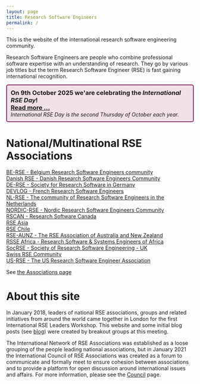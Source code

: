 ```yaml
---
layout: page
title: Research Software Engineers
permalink: /
---
```


This is the website of the international research software engineering community.  

Research Software Engineers are people who combine professional software expertise with an understanding of research. They go by various job titles but the term Research Software Engineer (RSE) is fast gaining international recognition.

<div style="position: relative; height: auto; border: 2px solid #841b5f; margin: 10px auto; padding: 10px; box-sizing: border-box; background-color: #f0e1e8; border-radius: 5px;">
<h3 style="padding: 0; margin: 0;">On 9th October 2025 we'are celebrating the <i>International RSE Day</i>!<br>
<a href="council/intl-rse-day.html">Read more ...</a></h3>
<i>
  International RSE Day is the second Thursday of October each year.<br>
</i>
</div>

# National/Multinational RSE Associations

[BE-RSE - Belgium Research Software Engineers community](https://be-rse.org/) <br />
[Danish RSE - Danish Research Software Engineers Community](https://dighumlab.org/danish-rse/) <br />
[DE-RSE - Society for Research Software in Germany](http://de-rse.org)  <br />
[DEVLOG - French Research Software Engineers](https://www.devlog.cnrs.fr/) <br />
[NL-RSE - The community of Research Software Engineers in the Netherlands](http://nl-rse.org)  <br />
[NORDIC-RSE - Nordic Research Software Engineers Community](http://nordic-rse.org/) <br />
[RSCAN - Research Software Canada](https://github.com/alliancecan/RSCAN) <br />
[RSE Asia](https://rse-asia.github.io/RSE_Asia/) <br />
[RSE Chile](https://rse-chile.github.io/) <br />
[RSE-AUNZ - The RSE Association of Australia and New Zealand](https://rse-aunz.github.io/) <br />
[RSSE Africa - Research Software & Systems Engineers of Africa](https://rsse.africa/) <br />
[SocRSE - Society of Research Software Engineering - UK](https://society-rse.org/)  <br />
[Swiss RSE Community](https://rse.swiss//) <br />
[US-RSE - The US Research Software Engineer Association](http://us-rse.org/) <br />



See [the Associations page](http://researchsoftware.org/assoc.html)

# About this site

In January 2018, leaders of national RSE associations, groups and related initiatives from around the world came together in London for the first International RSE Leaders Workshop. This website and some initial blog posts (see [blog](https://researchsoftware.org/blog.html)) were created by breakout groups at this meeting.

The International Network of RSE Associations was established as a loose grouping of the people leading national associations, but in January 2021 the
International Council of RSE Associations was created as a forum to communicate and formally meet to ensure cohesion between associations and to provide a platform
for open discussion around international issues and affairs. For more information, please see the [Council](https://researchsoftware.org/council.html) page.
